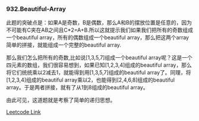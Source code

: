 ### 932.Beautiful-Array

此题的突破点是：如果A是奇数，B是偶数，那么A和B的摆放位置是任意的，因为不可能有C夹在AB之间且C*2=A+B.所以这就提示我们如果我们把所有的奇数组成一个beautiful array，所有的偶数组成一个beautiful array，那么把这两个array简单的拼接，就能组成一个完整的beautiful array.

那么我们怎么把所有的奇数,比如说[1,3,5,7]组成一个beautiful array呢？这是一个四元素的数组，我们很容易想到，如果已知[1,2,3,4]组成的beautiful array，那么将它们统统乘以2减去1，就能得到用[1,3,5,7]组成的beautiful array了。同理，将[1,2,3,4]组成的beautiful array乘以2，也能得到[2,4,6,8]组成的beautiful array。于是两者拼接，就有了从1到8组成的beautiful array。

由此可见，这道题就是考察了简单的递归思想。


[Leetcode Link](https://leetcode.com/problems/beautiful-array)